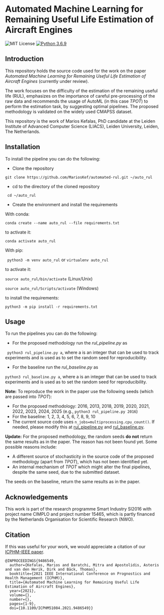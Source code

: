 # Automated Machine Learning for Remaining Useful Life Estimation of Aircraft Engines

![MIT License](https://img.shields.io/github/license/MariosKef/automated_rul?style=plastic) 
[![Python 3.6.9](https://img.shields.io/badge/python-3.6.9-green.svg?style=plastic)](https://www.python.org/downloads/release/python-369/)

## Introduction

This repository holds the source code used for the work on the paper *Automated Machine Learning for Remaining Useful Life Estimation of Aircraft Engines*
(currently under review).

The work focuses on the difficulty of the estimation of the remaining useful life (RUL), emphasizes on the importance of careful pre-processing of the raw data
and recommends the usage of AutoML (in this case *TPOT*) to perform the estimation task, by suggesting optimal pipelines. The proposed methodology is validated on the widely used CMAPSS dataset.

This repository is the work of Marios Kefalas, PhD candidate at the Leiden Institute of Advanced Computer Science (LIACS), Leiden University, Leiden, The Netherlands.

## Installation
To install the pipeline you can do the following:
* Clone the repository 

```git clone https://github.com/MariosKef/automated-rul.git ~/auto_rul```

* cd to the directory of the cloned repository

``` cd ~/auto_rul```

* Create the environment and install the requirements 

With conda:

``` conda create --name auto_rul --file requirements.txt ```

to activate it:

```conda activate auto_rul```

With pip:

``` python3 -m venv auto_rul``` or ```virtualenv auto_rul```

to activate it:

```source auto_rul/bin/activate``` (Linux/Unix)

```source auto_rul/Scripts/activate``` (Windows)

to install the requirements:

```python3 -m pip install -r requirements.txt```

## Usage
To run the pipelines you can do the following:
* For the proposed methodology run the *rul_pipeline.py* as

``` python3 rul_pipeline.py a```, where a is an integer that can be used to track experiments and is used as to set the random seed for reproducibility.

* For the baseline run the *rul_baseline.py* as 

``` python3 rul_baseline.py a ```, where a is an integer that can be used to track experiments and is used as to set the random seed for reproducibility.

**Note:** To reproduce the work in the paper use the following seeds (which are passed into *TPOT*):
* For the proposed methodology: 2016, 2013, 2018, 2019, 2020, 2021, 2022, 2023, 2024, 2025 (e.g., ```python3 rul_pipeline.py 2016```)
* For the baseline: 1, 2, 3, 4, 5, 6, 7, 8, 9, 10
* The current source code uses ```n_jobs=multiprocessing.cpu_count()```. If needed, please modify this at [rul_pipeline.py](https://github.com/MariosKef/automated-rul/blob/d0408445483af7ad1d1be176ee1379b53d4265b3/rul_pipeline.py#L219) and [rul_baseline.py](https://github.com/MariosKef/automated-rul/blob/d0408445483af7ad1d1be176ee1379b53d4265b3/rul_baseline.py#L155).

**Update:** For the proposed methodology, the random seeds **do not** return the same results as in the paper. The reason has not been found yet.
Some possible reasons include:
  * A different source of stochasticity in the source code of the proposed methodology (apart from *TPOT*), which has not been identified yet.
  * An internal mechanism of *TPOT* which might alter the final pipelines, despite the same seed, due to the submitted dataset.
  
The seeds on the baseline, return the same results as in the paper.

## Acknowledgements 
This work is part of the research programme Smart Industry SI2016 with project name CIMPLO and project number 15465, which is partly financed by the Netherlands Organisation for Scientific Research (NWO).

## Citation
If this was useful for your work, we would appreciate a citation of our [ICPHM-IEEE paper](https://ieeexplore.ieee.org/document/9486549).

```
@INPROCEEDINGS{9486549,
  author={Kefalas, Marios and Baratchi, Mitra and Apostolidis, Asteris and van den Herik, Dirk and Bäck, Thomas},
  booktitle={2021 IEEE International Conference on Prognostics and Health Management (ICPHM)}, 
  title={Automated Machine Learning for Remaining Useful Life Estimation of Aircraft Engines}, 
  year={2021},
  volume={},
  number={},
  pages={1-9},
  doi={10.1109/ICPHM51084.2021.9486549}}
  ```
